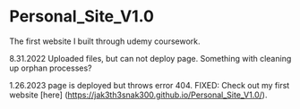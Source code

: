 # Personal_Site_V1.0
The first website I built through udemy coursework. 

8.31.2022 Uploaded files, but can not deploy page. Something with cleaning up orphan processes?

1.26.2023 page is deployed but throws error 404.
FIXED: Check out my first website [here] (https://jak3th3snak300.github.io/Personal_Site_V1.0/).
